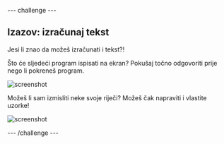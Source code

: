 \--- challenge \---

## Izazov: izračunaj tekst

Jesi li znao da možeš izračunati i tekst?!

Što će sljedeći program ispisati na ekran? Pokušaj točno odgovoriti prije nego li pokreneš program.

![screenshot](images/me-text-calc.png)

Možeš li sam izmisliti neke svoje riječi? Možeš čak napraviti i vlastite uzorke!

![screenshot](images/me-patterns.png)

\--- /challenge \---